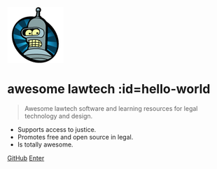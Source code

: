 ![logo](_images/bender.png)

# awesome lawtech :id=hello-world

> Awesome lawtech software and learning resources for legal technology and design.

- Supports access to justice.
- Promotes free and open source in legal.
- Is totally awesome.

[GitHub](https://github.com/officeanddragons/awesome-lawtech/)
[Enter](#awesome-lawtech)
